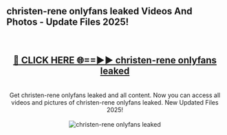 <h2>christen-rene onlyfans leaked Videos And Photos - Update Files 2025!</h2>
<br>
<div align="center">
<h2><a href="https://top-ai-tools.click/QrbHav" rel="nofollow">🔴 CLICK HERE 🌐==►► christen-rene onlyfans leaked</a></h2>
<br>
Get christen-rene onlyfans leaked and all content. Now you can access all videos and pictures of christen-rene onlyfans leaked. New Updated Files 2025!
<br>
<br>
<a href="https://top-ai-tools.click/QrbHav" rel="nofollow" data-target="animated-image.originalLink"><img src="https://i.ibb.co.com/WyWwxjT/player-gif2.gif" alt="christen-rene onlyfans leaked" style="max-width: 100%; display: inline-block;" data-target="animated-image.originalImage"></a>
</div>
<br>